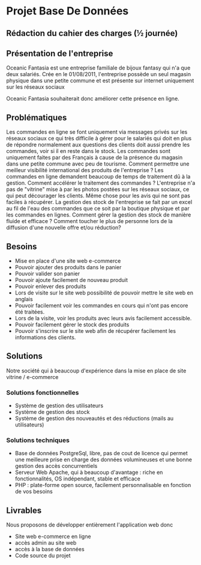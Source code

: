# Projet Base De Données

## Rédaction du cahier des charges (½ journée)

## Présentation de l'entreprise

Oceanic Fantasia est une entreprise familiale de bijoux fantasy qui n'a que deux salariés. Crée en le 01/08/2011, l'entreprise 
possède un seul magasin physique dans une petite commune et est présente sur internet uniquement sur les réseaux sociaux

Oceanic Fantasia souhaiterait donc améliorer cette présence en ligne.

## Problématiques

  Les commandes en ligne se font uniquement via messages privés sur les réseaux sociaux ce qui très difficile à gérer pour le salariés
  qui doit en plus de répondre normalement aux questions des clients doit aussi prendre les commandes, voir si il en reste dans le stock.
  Les commandes sont uniquement faites par des Français à cause de la présence du magasin dans une petite commune avec peu de tourisme.
  Comment permettre une meilleur visibilité international des produits de l'entreprise ?
  Les commandes en ligne demandent beaucoup de temps de traitement dû à la gestion. Comment accélérer le traitement des commandes ?
  L'entreprise n'a pas de "vitrine" mise à par les photos postées sur les réseaux sociaux, ce qui peut décourager les clients.
  Même chose pour les avis qui ne sont pas faciles à récupérer.
  La gestion des stock de l'entreprise se fait par un excel au fil de l'eau des commandes que ce soit par la boutique physique et par
  les commandes en lignes. Comment gérer la gestion des stock de manière fluide et efficace ?
  Comment toucher le plus de personne lors de la diffusion d'une nouvelle offre et/ou réduction?

## Besoins
  
  - Mise en place d'une site web e-commerce
  - Pouvoir ajouter des produits dans le panier
  - Pouvoir valider son panier
  - Pouvoir ajoute facilement de nouveau produit
  - Pouvoir enlever des produits
  - Lors de visite sur le site web possibilité de pouvoir mettre le site web en anglais
  - Pouvoir facilement voir les commandes en cours qui n'ont pas encore été traitées.
  - Lors de la visite, voir les produits avec leurs avis facilement accessible.
  - Pouvoir facilement gérer le stock des produits
  - Pouvoir s'inscrire sur le site web afin de récupérer facilement les informations des clients.
  
## Solutions
 Notre société qui à beaucoup d'expérience dans la mise en place de site vitrine / e-commerce
 
  ### Solutions fonctionnelles 
  - Système de gestion des utilisateurs 
  - Système de gestion des stock
  - Système de gestion des nouveautés et des réductions (mails au utilisateurs)


  ### Solutions techniques
  - Base de données PostgreSql, libre, pas de cout de licence qui permet une meilleure prise en charge des données volumineuses et une bonne gestion des accès concurrentiels
  - Serveur Web Apache, qui à beaucoup d'avantage : riche en fonctionnalités, OS indépendant, stable et efficace
  - PHP : plate-forme open source, facilement personnalisable en fonction de vos besoins
    

## Livrables

  Nous proposons de développer entièrement l'application web donc 
  - Site web e-commerce en ligne
  - accès admin au site web
  - accès à la base de données
  - Code source du projet

